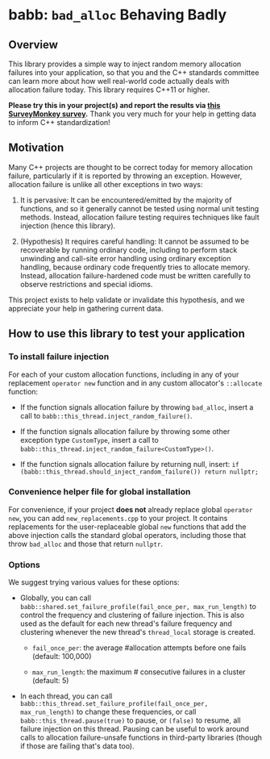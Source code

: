 # babb: `bad_alloc` Behaving Badly

## Overview

This library provides a simple way to inject random memory allocation failures into your application, so that you and the C++ standards committee can learn more about how well real-world code actually deals with allocation failure today. This library requires C++11 or higher.

**Please try this in your project(s) and report the results via [this SurveyMonkey survey](https://www.surveymonkey.com/r/PJSZ2F9).** Thank you very much for your help in getting data to inform C++ standardization!


## Motivation

Many C++ projects are thought to be correct today for memory allocation failure, particularly if it is reported by throwing an exception. However, allocation failure is unlike all other exceptions in two ways:

1. It is pervasive: It can be encountered/emitted by the majority of functions, and so it generally cannot be tested using normal unit testing methods. Instead, allocation failure testing requires techniques like fault injection (hence this library).

2. (Hypothesis) It requires careful handling: It cannot be assumed to be recoverable by running ordinary code, including to perform stack unwinding and call-site error handling using ordinary exception handling, because ordinary code frequently tries to allocate memory. Instead, allocation failure-hardened code must be written carefully to observe restrictions and special idioms.

This project exists to help validate or invalidate this hypothesis, and we appreciate your help in gathering current data.


## How to use this library to test your application

### To install failure injection

For each of your custom allocation functions, including in any of your replacement `operator new` function and in any custom allocator's `::allocate` function:

- If the function signals allocation failure by throwing `bad_alloc`, insert a call to `babb::this_thread.inject_random_failure()`.

- If the function signals allocation failure by throwing some other exception type `CustomType`, insert a call to `babb::this_thread.inject_random_failure<CustomType>()`.

- If the function signals allocation failure by returning null, insert: `if (babb::this_thread.should_inject_random_failure()) return nullptr;`


### Convenience helper file for global installation

For convenience, if your project **does not** already replace global `operator new`, you can add `new_replacements.cpp` to your project. It contains replacements for the user-replaceable global `new` functions that add the above injection calls the standard global operators, including those that throw `bad_alloc` and those that return `nullptr`.


### Options

We suggest trying various values for these options:

   - Globally, you can call `babb::shared.set_failure_profile(fail_once_per, max_run_length)` to control the frequency and clustering of failure injection. This is also used as the default for each new thread's failure frequency and clustering whenever the new thread's `thread_local` storage is created.

      - `fail_once_per`: the average #allocation attempts before one fails (default: 100,000)

      - `max_run_length`: the maximum # consecutive failures in a cluster (default: 5)
   
   - In each thread, you can call `babb::this_thread.set_failure_profile(fail_once_per, max_run_length)` to change these frequencies, or call `babb::this_thread.pause(true)` to pause, or `(false)` to resume, all failure injection on this thread. Pausing can be useful to work around calls to allocation failure-unsafe functions in third-party libraries (though if those are failing that's data too).

